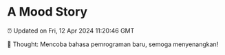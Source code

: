 # A Mood Story

⏰ Updated on Fri, 12 Apr 2024 11:20:46 GMT

💭 Thought: Mencoba bahasa pemrograman baru, semoga menyenangkan!

